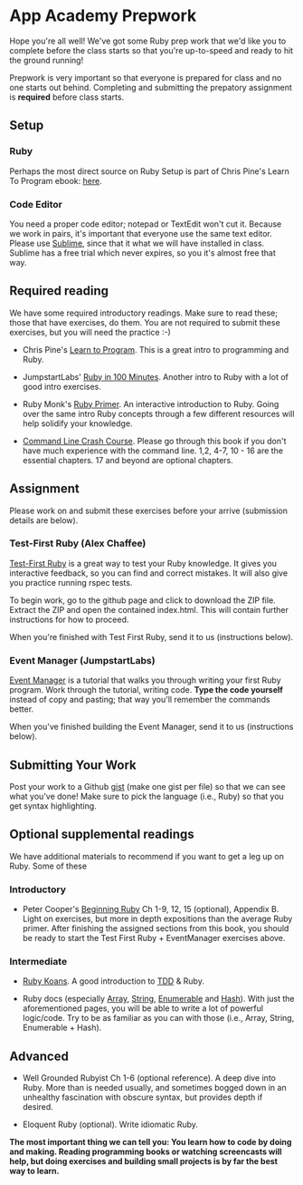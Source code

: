 # App Academy Prepwork

Hope you're all well! We've got some Ruby prep work that we'd like you
to complete before the class starts so that you're up-to-speed and
ready to hit the ground running!

Prepwork is very important so that everyone is prepared for class and
no one starts out behind. Completing and submitting the prepatory
assignment is **required** before class starts.

## Setup

### Ruby

Perhaps the most direct source on Ruby Setup is part of Chris Pine's
Learn To Program ebook:
[here](http://pine.fm/LearnToProgram/?Chapter=00).

### Code Editor

You need a proper code editor; notepad or TextEdit won't cut
it. Because we work in pairs, it's important that everyone use the
same text editor. Please use [Sublime](http://www.sublimetext.com/),
since that it what we will have installed in class. Sublime has a free
trial which never expires, so you it's almost free that way.

## Required reading

We have some required introductory readings. Make sure to read these;
those that have exercises, do them. You are not required to submit
these exercises, but you will need the practice :-)

* Chris Pine's
  [Learn to Program](http://pine.fm/LearnToProgram/). This is a great
  intro to programming and Ruby.

* JumpstartLabs'
  [Ruby in 100 Minutes](http://tutorials.jumpstartlab.com/projects/ruby_in_100_minutes.html).
  Another intro to Ruby with a lot of good intro exercises.

* Ruby Monk's [Ruby Primer](http://rubymonk.com/learning/books/1). An
  interactive introduction to Ruby. Going over the same intro Ruby
  concepts through a few different resources will help solidify your
  knowledge.
  
* [Command Line Crash Course](http://cli.learncodethehardway.org/book/). Please
  go through this book if you don't have much experience with the
  command line. 1,2, 4-7, 10 - 16 are the essential chapters. 17 and
  beyond are optional chapters.

## Assignment

Please work on and submit these exercises before your arrive
(submission details are below).

### Test-First Ruby (Alex Chaffee)

[Test-First Ruby](https://github.com/alexch/learn_ruby) is a great way
to test your Ruby knowledge. It gives you interactive feedback, so you
can find and correct mistakes. It will also give you practice running
rspec tests.

To begin work, go to the github page and click to download the ZIP
file. Extract the ZIP and open the contained index.html. This will
contain further instructions for how to proceed.

When you're finished with Test First Ruby, send it to us (instructions
below).

### Event Manager (JumpstartLabs)

[Event Manager](http://tutorials.jumpstartlab.com/projects/eventmanager.html)
is a tutorial that walks you through writing your first Ruby
program. Work through the tutorial, writing code. **Type the code
yourself** instead of copy and pasting; that way you'll remember the
commands better.

When you've finished building the Event Manager, send it to us
(instructions below).

## Submitting Your Work

Post your work to a Github [gist](https://gist.github.com/) (make one gist per
file) so that we can see what you've done! Make sure to pick the language
(i.e., Ruby) so that you get syntax highlighting.

## Optional supplemental readings

We have additional materials to recommend if you want to get a leg up
on Ruby. Some of these 

### Introductory

* Peter Cooper's [Beginning Ruby](http://beginningruby.org/) Ch 1-9,
  12, 15 (optional), Appendix B. Light on exercises, but more in depth
  expositions than the average Ruby primer.  After finishing the
  assigned sections from this book, you should be ready to start the
  Test First Ruby + EventManager exercises above.

### Intermediate

* [Ruby Koans](http://www.rubykoans.com/). A good introduction to
  [TDD](en.wikipedia.org/wiki/Test-driven_development) & Ruby.

* Ruby docs (especially
  [Array](http://www.ruby-doc.org/core-1.9.3/Array.html),
  [String](http://www.ruby-doc.org/core-1.9.3/String.html),
  [Enumerable](http://www.ruby-doc.org/core-1.9.3/Enumerable.html) and
  [Hash](http://www.ruby-doc.org/core-1.9.3/Hash.html)). With just the
  aforementioned pages, you will be able to write a lot of powerful
  logic/code. Try to be as familiar as you can with those (i.e.,
  Array, String, Enumerable + Hash).

## Advanced

* Well Grounded Rubyist Ch 1-6 (optional reference). A deep dive into Ruby.
  More than is needed usually, and sometimes bogged down in an unhealthy
  fascination with obscure syntax, but provides depth if desired.

* Eloquent Ruby (optional). Write idiomatic Ruby.

__The most important thing we can tell you: You learn how to code by doing and
making. Reading programming books or watching screencasts will help, but doing
exercises and building small projects is by far the best way to learn.__
